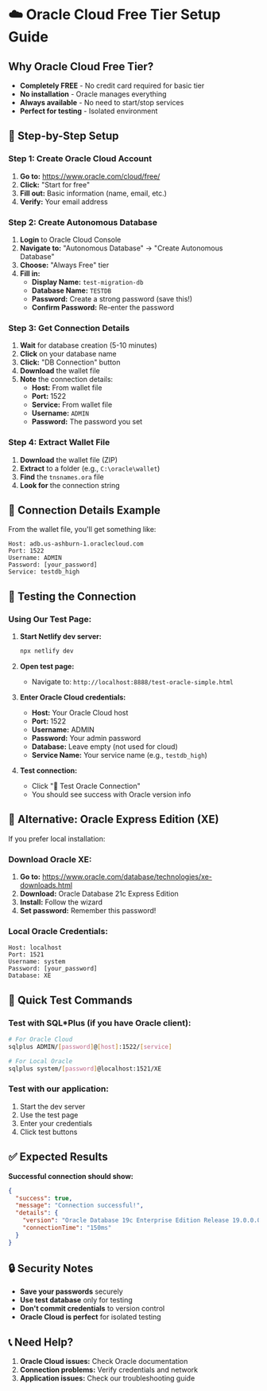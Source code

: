 # ☁️ Oracle Cloud Free Tier Setup Guide

## **Why Oracle Cloud Free Tier?**
- **Completely FREE** - No credit card required for basic tier
- **No installation** - Oracle manages everything
- **Always available** - No need to start/stop services
- **Perfect for testing** - Isolated environment

## **🚀 Step-by-Step Setup**

### **Step 1: Create Oracle Cloud Account**
1. **Go to:** https://www.oracle.com/cloud/free/
2. **Click:** "Start for free"
3. **Fill out:** Basic information (name, email, etc.)
4. **Verify:** Your email address

### **Step 2: Create Autonomous Database**
1. **Login** to Oracle Cloud Console
2. **Navigate to:** "Autonomous Database" → "Create Autonomous Database"
3. **Choose:** "Always Free" tier
4. **Fill in:**
   - **Display Name:** `test-migration-db`
   - **Database Name:** `TESTDB`
   - **Password:** Create a strong password (save this!)
   - **Confirm Password:** Re-enter the password

### **Step 3: Get Connection Details**
1. **Wait** for database creation (5-10 minutes)
2. **Click** on your database name
3. **Click:** "DB Connection" button
4. **Download** the wallet file
5. **Note** the connection details:
   - **Host:** From wallet file
   - **Port:** 1522
   - **Service:** From wallet file
   - **Username:** `ADMIN`
   - **Password:** The password you set

### **Step 4: Extract Wallet File**
1. **Download** the wallet file (ZIP)
2. **Extract** to a folder (e.g., `C:\oracle\wallet`)
3. **Find** the `tnsnames.ora` file
4. **Look for** the connection string

## **🔗 Connection Details Example**

From the wallet file, you'll get something like:
```
Host: adb.us-ashburn-1.oraclecloud.com
Port: 1522
Username: ADMIN
Password: [your_password]
Service: testdb_high
```

## **🧪 Testing the Connection**

### **Using Our Test Page:**
1. **Start Netlify dev server:**
   ```bash
   npx netlify dev
   ```

2. **Open test page:**
   - Navigate to: `http://localhost:8888/test-oracle-simple.html`

3. **Enter Oracle Cloud credentials:**
   - **Host:** Your Oracle Cloud host
   - **Port:** 1522
   - **Username:** ADMIN
   - **Password:** Your admin password
   - **Database:** Leave empty (not used for cloud)
   - **Service Name:** Your service name (e.g., `testdb_high`)

4. **Test connection:**
   - Click "🔗 Test Oracle Connection"
   - You should see success with Oracle version info

## **🔧 Alternative: Oracle Express Edition (XE)**

If you prefer local installation:

### **Download Oracle XE:**
1. **Go to:** https://www.oracle.com/database/technologies/xe-downloads.html
2. **Download:** Oracle Database 21c Express Edition
3. **Install:** Follow the wizard
4. **Set password:** Remember this password!

### **Local Oracle Credentials:**
```
Host: localhost
Port: 1521
Username: system
Password: [your_password]
Database: XE
```

## **🎯 Quick Test Commands**

### **Test with SQL*Plus (if you have Oracle client):**
```bash
# For Oracle Cloud
sqlplus ADMIN/[password]@[host]:1522/[service]

# For Local Oracle
sqlplus system/[password]@localhost:1521/XE
```

### **Test with our application:**
1. Start the dev server
2. Use the test page
3. Enter your credentials
4. Click test buttons

## **✅ Expected Results**

**Successful connection should show:**
```json
{
  "success": true,
  "message": "Connection successful!",
  "details": {
    "version": "Oracle Database 19c Enterprise Edition Release 19.0.0.0.0",
    "connectionTime": "150ms"
  }
}
```

## **🔒 Security Notes**

- **Save your passwords** securely
- **Use test database** only for testing
- **Don't commit credentials** to version control
- **Oracle Cloud is perfect** for isolated testing

## **📞 Need Help?**

1. **Oracle Cloud issues:** Check Oracle documentation
2. **Connection problems:** Verify credentials and network
3. **Application issues:** Check our troubleshooting guide 